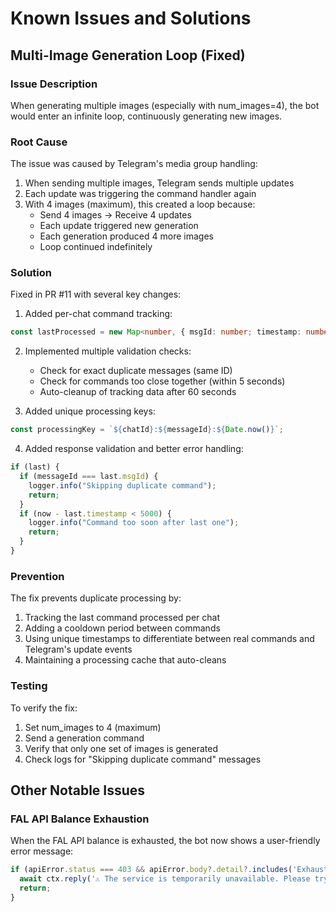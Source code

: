 # Known Issues and Solutions

## Multi-Image Generation Loop (Fixed)

### Issue Description
When generating multiple images (especially with num_images=4), the bot would enter an infinite loop, continuously generating new images.

### Root Cause
The issue was caused by Telegram's media group handling:
1. When sending multiple images, Telegram sends multiple updates
2. Each update was triggering the command handler again
3. With 4 images (maximum), this created a loop because:
   - Send 4 images → Receive 4 updates
   - Each update triggered new generation
   - Each generation produced 4 more images
   - Loop continued indefinitely

### Solution
Fixed in PR #11 with several key changes:

1. Added per-chat command tracking:
```typescript
const lastProcessed = new Map<number, { msgId: number; timestamp: number }>();
```

2. Implemented multiple validation checks:
   - Check for exact duplicate messages (same ID)
   - Check for commands too close together (within 5 seconds)
   - Auto-cleanup of tracking data after 60 seconds

3. Added unique processing keys:
```typescript
const processingKey = `${chatId}:${messageId}:${Date.now()}`;
```

4. Added response validation and better error handling:
```typescript
if (last) {
  if (messageId === last.msgId) {
    logger.info("Skipping duplicate command");
    return;
  }
  if (now - last.timestamp < 5000) {
    logger.info("Command too soon after last one");
    return;
  }
}
```

### Prevention
The fix prevents duplicate processing by:
1. Tracking the last command processed per chat
2. Adding a cooldown period between commands
3. Using unique timestamps to differentiate between real commands and Telegram's update events
4. Maintaining a processing cache that auto-cleans

### Testing
To verify the fix:
1. Set num_images to 4 (maximum)
2. Send a generation command
3. Verify that only one set of images is generated
4. Check logs for "Skipping duplicate command" messages

## Other Notable Issues

### FAL API Balance Exhaustion
When the FAL API balance is exhausted, the bot now shows a user-friendly error message:
```typescript
if (apiError.status === 403 && apiError.body?.detail?.includes('Exhausted balance')) {
  await ctx.reply('⚠️ The service is temporarily unavailable. Please try again later or contact @lvc_io');
  return;
}
```